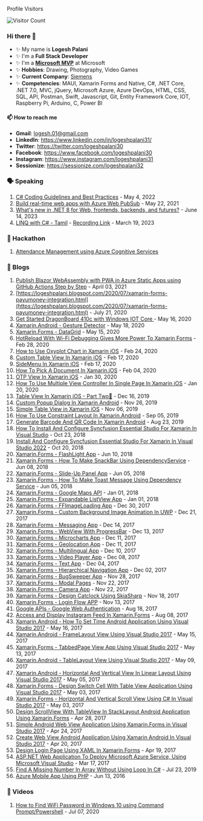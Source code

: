 Profile Visitors

![Visitor Count](https://profile-counter.glitch.me/logeshpalani30/count.svg)

### Hi there 👋

- ✨ My name is **Logesh Palani**
- ✨ I'm a **Full Stack Developer**
- ✨ I'm a **[Microsoft MVP](https://mvp.microsoft.com/en-US/MVP/profile/02b688a8-0d07-ec11-b6e6-000d3a57952c)** at Microsoft
- ✨ **Hobbies**: Drawing, Photography, Video Games
- ✨ **Current Company**: [Siemens](https://www.siemens.com/global/en.html)
- ✨ **Competencies**: MAUI, Xamarin Forms and Native, C#, .NET Core, .NET 7.0, MVC, jQuery, Microsoft Azure, Azure DevOps, HTML, CSS, SQL, API, Postman, Swift, Javascript, Git, Entity Framework Core, IOT, Raspberry Pi, Arduino, C, Power BI

#### 📫 How to reach me

- **Gmail**: logesh.01@gmail.com
- **LinkedIn**: https://www.linkedin.com/in/logeshpalani31/
- **Twitter**: https://twitter.com/logeshpalani30
- **Facebook**: https://www.facebook.com/logeshpalani30
- **Instagram**: https://www.instagram.com/logeshpalani31
- **Sessionize**: https://sessionize.com/logeshpalani32

### 🗣️ Speaking

1. [C# Coding Guidelines and Best Practices](https://sessionize.com/s/logeshpalani32/c-coding-guidelines-and-best-practices/55964) - May 4, 2022
1. [Build real-time web apps with Azure Web PubSub](https://sessionize.com/s/logeshpalani32/build-real-time-web-apps-with-azure-web-pubsub/55963) - May 22, 2021
1. [What's new in .NET 8 for Web, frontends, backends, and futures?](https://www.meetup.com/msdevgeeks/events/293563210/) - June 14, 2023
1. [LINQ with C# - Tamil](https://www.meetup.com/xmonkeys360/events/292256549/) - [Recording Link](https://www.youtube.com/watch?v=0Ouw_5srYZg) - March 19, 2023

### 🚀 Hackathon

1. [Attendance Management using Azure Cognitive Services](https://devpost.com/software/attendance-management-using-azure-cognitive-services)

### 📝 Blogs

1. [Publish Blazor WebAssembly with PWA in Azure Static Apps using GitHub Actions Step by Step](https://logeshpalani.blogspot.com/2021/04/publish-blazor-webassembly-with-pwa-in.html) - April 03, 2021
1. [https://logeshpalani.blogspot.com/2020/07/xamarin-forms-payumoney-integration.html](https://logeshpalani.blogspot.com/2020/07/xamarin-forms-payumoney-integration.html) - July 21, 2020
1. [Get Started DragonBoard 410c with Windows IOT Core
](https://xmonkeys360.com/2020/05/16/get-started-dragonboard-410c-with-windows-iot-core/) - May 16, 2020
1. [Xamarin.Android - Gesture Detector](https://www.c-sharpcorner.com/article/xamarin-android-gesture-detector) - May 18, 2020
1. [Xamarin.Forms - DataGrid](https://www.c-sharpcorner.com/article/xamarin-forms-datagrid/) - May 15, 2020
1. [HotReload With Wi-Fi Debugging Gives More Power To Xamarin Forms](https://www.c-sharpcorner.com/article/hotreload-with-wi-fi-debugging-gives-more-power-to-xamarin-forms/) - Feb 28, 2020
1. [How to Use Oxyplot Chart in Xamarin iOS](https://www.c-sharpcorner.com/article/how-to-use-oxyplot-chart-in-xamarin-ios/) - Feb 24, 2020
1. [Custom Table View In Xamarin iOS](https://www.c-sharpcorner.com/article/custom-table-view-in-xamarin-ios/) - Feb 17, 2020
1. [SideMenu In Xamarin iOS](https://www.c-sharpcorner.com/article/sidebar-in-xamarin-ios/) - Feb 17, 2020
1. [How To Pick A Document In Xamarin.iOS](https://www.c-sharpcorner.com/article/how-to-pick-a-document-in-xamarin-ios/) - Feb 04, 2020
1. [OTP View In Xamarin iOS](https://www.c-sharpcorner.com/article/otp-view-in-xamarin-ios/) - Jan 30, 2020
1. [How To Use Multiple View Controller In Single Page In Xamarin iOS](https://www.c-sharpcorner.com/article/how-to-use-multiple-view-controller-in-single-page-in-xamarin-ios/) - Jan 20, 2020
1. [Table View In Xamarin iOS - Part Two🚀](https://www.c-sharpcorner.com/article/table-view-in-xamarin-ios-part-2/) - Dec 16, 2019
1. [Custom Popup Dialog In Xamarin Android](https://www.c-sharpcorner.com/article/custom-popup-dialog-in-xamarin-android/) - Nov 26, 2019
1. [Simple Table View in Xamarin iOS](https://www.c-sharpcorner.com/article/simple-table-view-in-xamarin-ios/) - Nov 06, 2019
1. [How To Use Constraint Layout In Xamarin.Android](https://www.c-sharpcorner.com/article/how-to-use-constraint-layout-in-xamarin-android/) - Sep 05, 2019
1. [Generate Barcode And QR Code In Xamarin Android](https://www.c-sharpcorner.com/article/generate-barcode-and-qr-code-in-xamarin-android/) - Aug 23, 2019
1. [How To Install And Configure Syncfusion Essential Studio For Xamarin In Visual Studio](https://www.c-sharpcorner.com/article/how-to-install-and-configure-syncfusion-essential-studio-for-xamarin-in-visual-s/) - Oct 23, 2018
1. [Install And Configure Syncfusion Essential Studio For Xamarin In Visual Studio 2022](https://www.c-sharpcorner.com/article/install-and-configure-syncfusion-essential-studio-for-xamarin-in-visual-studio-2/) - Oct 20, 2018
1. [Xamarin.Forms - FlashLight App](https://www.c-sharpcorner.com/article/xamarin-forms-flashlight-app/) - Jun 10, 2018
1. [Xamarin.Forms - How To Make SnackBar Using DependencyService](https://www.c-sharpcorner.com/article/xamarin-forms-how-to-make-snackbar-in-android-app/) - Jun 08, 2018
1. [Xamarin.Forms - Slide-Up Panel App](https://www.c-sharpcorner.com/article/xamarin-forms-slideuppanel-app/) - Jun 05, 2018
1. [Xamarin.Forms - How To Make Toast Message Using Dependency Service](https://www.c-sharpcorner.com/article/xamarin/) - Jun 05, 2018
1. [Xamarin.Forms - Google Maps API](https://www.c-sharpcorner.com/article/xamarin-forms-google-maps-api/) - Jan 01, 2018
1. [Xamarin.Forms - Expandable ListView App](https://www.c-sharpcorner.com/article/xamarin-forms-expendable-listview-app/) - Jan 01, 2018
1. [Xamarin.Forms - FFImageLoading App](https://www.c-sharpcorner.com/article/xamarin-forms-ffimageloading-app2/) - Dec 30, 2017
1. [Xamarin.Forms - Custom Background Image Animation In UWP](https://www.c-sharpcorner.com/article/xamarin-forms-custom-background-image-animation-in-uwp/) - Dec 21, 2017
1. [Xamarin.Forms - Messaging App](https://www.c-sharpcorner.com/article/xamarin-forms-messaging-app/) - Dec 14, 2017
1. [Xamarin.Forms - WebView With ProgressBar](https://www.c-sharpcorner.com/article/xamarin-forms-webview-wi/) - Dec 13, 2017
1. [Xamarin.Forms - Microcharts App](https://www.c-sharpcorner.com/article/xamarin-forms-microcharts-app/) - Dec 11, 2017
1. [Xamarin.Forms - Geolocation App](https://www.c-sharpcorner.com/article/xamarin-forms-geolocation-app/) - Dec 11, 2017
1. [Xamarin.Forms - Multilingual App](https://www.c-sharpcorner.com/article/xamarin-forms-multiligual/) - Dec 10, 2017
1. [Xamarin.Forms - Video Player App](https://www.c-sharpcorner.com/article/xamarin-forms-video-player-app/) - Dec 08, 2017
1. [Xamarin.Forms - Text App](https://www.c-sharpcorner.com/article/xamarin-forms-text-app/) - Dec 04, 2017
1. [Xamarin.Forms - Hierarchical Navigation App](https://www.c-sharpcorner.com/article/xamarin-forms-hierarchical-navigation-app/) - Dec 02, 2017
1. [Xamarin.Forms - BugSweeper App](https://www.c-sharpcorner.com/article/xamarin-forms-bugsweeper-app/) - Nov 28, 2017
1. [Xamarin.Forms - Modal Pages](https://www.c-sharpcorner.com/article/xamarin-forms-modal-pages/) - Nov 22, 2017
1. [Xamarin.Forms - Camera App](https://www.c-sharpcorner.com/article/xamarin-forms-camera-app3/) - Nov 22, 2017
1. [Xamarin.Forms - Design Catclock Using SkiaSharp](https://www.c-sharpcorner.com/article/xamarin-forms/) - Nov 18, 2017
1. [Xamarin.Forms - Login Flow APP](https://www.c-sharpcorner.com/article/xamarin-forms-login-flow/) - Nov 13, 2017
1. [Google APIs - Google Web Authentication](https://www.c-sharpcorner.com/article/google-web-authentication-using-google-api/) - Aug 18, 2017
1. [Access and Display Instagram Feed In Xamarin.Forms](https://www.c-sharpcorner.com/article/xamarin-forms-create-instagram-application/) - Aug 08, 2017
1. [Xamarin.Android - How To Set Time Android Application Using Visual Studio 2017](https://www.c-sharpcorner.com/article/xamarin-android-how-to-set-time-android-application-using-visual-studio-2017/) - May 16, 2017
1. [Xamarin.Android - FrameLayout View Using Visual Studio 2017](https://www.c-sharpcorner.com/article/xamarin-android-framelayout-view-using-visual-studio-2017/) - May 15, 2017
1. [Xamarin.Forms - TabbedPage View App Using Visual Studio 2017](https://www.c-sharpcorner.com/article/xamarin-forms-tabbedpage-view-app-using-visual-studio-2017/) - May 13, 2017
1. [Xamarin.Android - TableLayout View Using Visual Studio 2017](https://www.c-sharpcorner.com/article/xamarin-android-tablelayout-view-using-visual-studio-2017/) - May 09, 2017
1. [Xamarin.Android - Horizontal And Vertical View In Linear Layout Using Visual Studio 2017](https://www.c-sharpcorner.com/article/xamarin-android-horizontal-and-vertical-view-in-linear-layout-using-visual-stu/) - May 05, 2017
1. [Xamarin.Forms - Design Switch Cell With Table View Application Using Visual Studio 2017](https://www.c-sharpcorner.com/article/xamarin-forms-design-switch-cell-with-table-view-application-using-visual-stud/) - May 03, 2017
1. [Xamarin.Forms - Horizontal And Vertical Scroll View Using C# In Visual Studio 2017](https://www.c-sharpcorner.com/article/xamarin-forms-horizontal-and-vertical-scroll-view-using-c-sharp-in-visual-studio-20/) - May 03, 2017
1. [Design ScrollView With TableView In StackLayout Android Application Using Xamarin.Forms](https://www.c-sharpcorner.com/article/design-scrollview-with-tableview-in-stacklayout-android-application-using-xamari/) - Apr 28, 2017
1. [Simple Android Web View Application Using Xamarin.Forms in Visual Studio 2017](https://www.c-sharpcorner.com/article/simple-android-web-view-application-using-xamarin-forms-in-visual-studio-2017/) - Apr 24, 2017
1. [Create Web View Android Application Using Xamarin Android In Visual Studio 2017](https://www.c-sharpcorner.com/article/create-web-view-android-application-using-xamarin-android-in-visual-studio-2017/) - Apr 20, 2017
1. [Design Login Page Using XAML In Xamarin.Forms](https://www.c-sharpcorner.com/article/design-login-page-using-xaml-in-xamarin-forms/) - Apr 19, 2017
1. [ASP.NET Web Application To Deploy Microsoft Azure Service, Using Microsoft Visual Studio](https://www.c-sharpcorner.com/article/asp-net-web-application-to-deploy-microsoft-azure-service-using-microsoft-visua/) - Mar 17, 2017
1. [Find A Missing Number In Array Without Using Loop In C#](https://www.c-sharpcorner.com/blogs/how-do-you-find-a-missing-number-in-a-given-integer-array-of-1-to-100-without-using-loop-in-c-sharp) - Jul 23, 2019
1. [Azure Mobile App Using PHP](https://www.c-sharpcorner.com/blogs/azure-mobile-app-using-php) - Jun 13, 2016

### 📝 Videos

1. [How to Find WiFi Password in Windows 10 using Command Prompt/Powershell](https://www.c-sharpcorner.com/article/how-to-find-wifi-password-in-windows-10-using-command-promptpowershell/) - Jul 07, 2020
